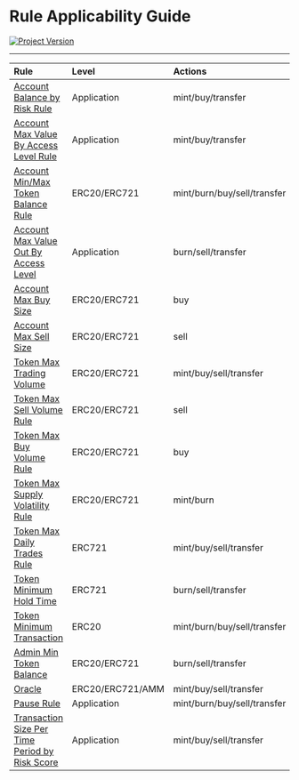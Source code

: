 # Rule Applicability Guide
[![Project Version][version-image]][version-url]

---
| Rule | Level | Actions |
|:-|:-|:-| 
| [Account Balance by Risk Rule](./ACCOUNT-MAX-VALUE-BY-RISK-SCORE.md) | Application | mint/buy/transfer |
| [Account Max Value By Access Level Rule](./ACCOUNT-MAX-VALUE-BY-ACCESS-LEVEL.md) | Application | mint/buy/transfer |
| [Account Min/Max Token Balance Rule](./ACCOUNT-MIN-MAX-TOKEN-BALANCE.md) | ERC20/ERC721 | mint/burn/buy/sell/transfer |
| [Account Max Value Out By Access Level](./ACCOUNT-MAX-VALUE-BY-ACCESS-LEVEL.md) | Application | burn/sell/transfer |
| [Account Max Buy Size](./ACCOUNT-MAX-BUY-SIZE.md) | ERC20/ERC721 | buy |
| [Account Max Sell Size](./ACCOUNT-MAX-SELL-SIZE.md) | ERC20/ERC721 | sell |
| [Token Max Trading Volume](./TOKEN-MAX-TRADING-VOLUME.md) | ERC20/ERC721 | mint/buy/sell/transfer |
| [Token Max Sell Volume Rule](./TOKEN-MAX-SELL-VOLUME.md) | ERC20/ERC721 | sell |
| [Token Max Buy Volume Rule](./TOKEN-MAX-BUY-VOLUME.md) | ERC20/ERC721 | buy |
| [Token Max Supply Volatility Rule](./TOKEN-MAX-SUPPLY-VOLATILITY.md) | ERC20/ERC721 | mint/burn |
| [Token Max Daily Trades Rule](./TOKEN-MAX-DAILY-TRADES.md) | ERC721 | mint/buy/sell/transfer |
| [Token Minimum Hold Time](./TOKEN-MIN-HOLD-TIME.md) | ERC721 | burn/sell/transfer | 
| [Token Minimum Transaction](./TOKEN-MIN-TRANSACTION-SIZE.md)| ERC20 | mint/burn/buy/sell/transfer |
| [Admin Min Token Balance](../rules/ADMIN-MIN-TOKEN-BALANCE.md) | ERC20/ERC721 | burn/sell/transfer |
| [Oracle](./ACCOUNT-APPROVE-DENY-ORACLE.md) | ERC20/ERC721/AMM | mint/buy/sell/transfer |
| [Pause Rule](./PAUSE-RULE.md) | Application | mint/burn/buy/sell/transfer |
| [Transaction Size Per Time Period by Risk Score](./ACCOUNT-MAX-TX-VALUE-BY-RISK-SCORE.md) | Application | mint/buy/sell/transfer |


<!-- These are the header links -->
[version-image]: https://img.shields.io/badge/Version-1.1.0-brightgreen?style=for-the-badge&logo=appveyor
[version-url]: https://github.com/thrackle-io/Tron


